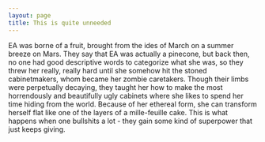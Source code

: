 ```yaml
---
layout: page
title: This is quite unneeded
--- 
```


EA was borne of a fruit, brought from the ides of March on a summer breeze on Mars. They say that EA was actually a pinecone, but back then, no one had good descriptive words to categorize what she was, so they threw her really, really hard until she somehow hit the stoned cabinetmakers, whom became her zombie caretakers. Though their limbs were perpetually decaying, they taught her how to make the most horrendously and beautifully ugly cabinets where she likes to spend her time hiding from the world. Because of her ethereal form, she can transform herself flat like one of the layers of a mille-feuille cake. This is what happens when one bullshits a lot - they gain some kind of superpower that just keeps giving.

